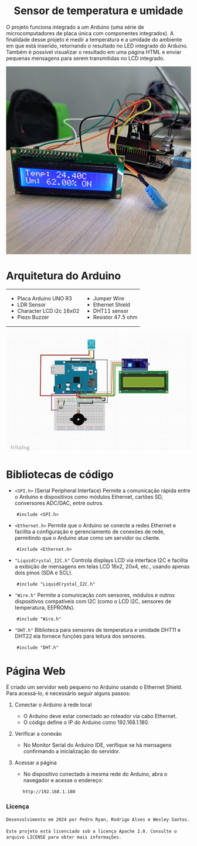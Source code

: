 <h1 align="center">Sensor de temperatura e umidade</h1>

O projeto funciona integrado a um Arduino (uma série de microcomputadores de placa única com componentes integrados). A finalidade desse projeto é medir a temperatura e a umidade do ambiente em que está inserido, retornando o resultado no LED integrado do Arduino. Também é possível visualizar o resultado em uma página HTML e enviar pequenas mensagens para serem transmitidas no LCD integrado.

<p align="center">
  <img src="img/arduino-img.jpeg" alt="Arduino Fisico" >
</p>

# Arquitetura do Arduino

<table>
<tr>
<td>
<ul>
<li>Placa Arduino UNO R3</li>
<li>LDR Sensor</li>
<li>Character LCD i2c 16x02</li>
<li>Piezo Buzzer</li>
</ul>
</td>
<td>
<ul>
<li>Jumper Wire</li>
<li>Ethernet Shield</li>
<li>DHT11 sensor</li>
<li>Resistor 47.5 ohm</li>
</ul>
</td>
</tr>
</table>


<p align="center">
  <img src="img/arquitetura-arduino.jpeg" alt="Arquitetura Arduino" >
</p>

# Bibliotecas de código

- `<SPI.h>` (Serial Peripheral Interface) Permite a comunicação rápida entre o Arduino e dispositivos como módulos Ethernet, cartões SD, conversores ADC/DAC, entre outros.

```
    #include <SPI.h>
```

- `<Ethernet.h>` Permite que o Arduino se conecte a redes Ethernet e facilita a configuração e gerenciamento de conexões de rede, permitindo que o Arduino atue como um servidor ou cliente.

```
    #include <Ethernet.h>
```

- `"LiquidCrystal_I2C.h"` Controla displays LCD via interface I2C e facilita a exibição de mensagens em telas LCD 16x2, 20x4, etc., usando apenas dois pinos (SDA e SCL).

```
    #include "LiquidCrystal_I2C.h"
```

- `"Wire.h"` Permite a comunicação com sensores, módulos e outros dispositivos compatíveis com I2C (como o LCD I2C, sensores de temperatura, EEPROMs).

```
    #include "Wire.h"
```

- `"DHT.h"` Biblioteca para sensores de temperatura e umidade DHT11 e DHT22 ela fornece funções para leitura dos sensores.

```
    #include "DHT.h"
```

# Página Web

É criado um servidor web pequeno no Arduino usando o Ethernet Shield. Para acessá-lo, é necessário seguir alguns passos:

1. Conectar o Arduino à rede local
    - O Arduino deve estar conectado ao roteador via cabo Ethernet.
    - O código define o IP do Arduino como 192.168.1.180.

2. Verificar a conexão 
    - No Monitor Serial do Arduino IDE, verifique se há mensagens confirmando a inicialização do servidor.

3. Acessar a página
    - No dispositivo conectado à mesma rede do Arduino, abra o navegador e acesse o endereço: 
    ```
       http://192.168.1.180
    ```

### Licença

```
Desenvolvimento em 2024 por Pedro Ryan, Rodrigo Alves e Wesley Santos.

Este projeto está licenciado sob a licença Apache 2.0. Consulte o arquivo LICENSE para obter mais informações.
```